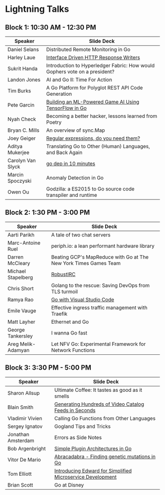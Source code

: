 # Lightning Talks

## Block 1: 10:30 AM - 12:30 PM

| Speaker       | Slide Deck |
| ------------- | ---------- |
| Daniel Selans | Distributed Remote Monitoring in Go |
| Harley Laue | [Interface Driven HTTP Response Writers](HarleyLaue-InterfaceDrivenHttpResponseWriters/) |
| Sukrit Handa | Introduction to Hyperledger Fabric: How would Gophers vote on a president? |
| Landon Jones | AI and Go II: Time For Action |
| Tim Burks | A Go Platform for Polyglot REST API Code Generation |
| Pete Garcin | [Building an ML-Powered Game AI Using TensorFlow in Go](PeteGarcin-BuildingMLPoweredGameAIwithTensorFlow/) |
| Nyah Check | Becoming a better hacker, lessons learned from Poetry |
| Bryan C. Mills | An overview of sync.Map |
| Joey Geiger | [Regular expressions, do you need them?](JoeyGeiger-RegexpDoYouNeedIt/) |
| Aditya Mukerjee | Translating Go to Other (Human) Languages, and Back Again |
| Carolyn Van Slyck | [go dep in 10 minutes](CarolynVanSlyck-DepIn10/) |
| Marcin Spoczyski | Anomaly Detection in Go |
| Owen Ou | Godzilla: a ES2015 to Go source code transpiler and runtime |

## Block 2: 1:30 PM - 3:00 PM

| Speaker       | Slide Deck |
| ------------- | ---------- |
| Aarti Parikh | A tale of two chat servers |
| Marc-Antoine Ruel | periph.io: a lean performant hardware library |
| Darren McCleary | Beating GCP's MapReduce with Go at The New York Times Games Team |
| Michael Stapelberg | [RobustIRC](MichaelStapelberg-RobustIRC/) |
| Chris Short | Golang to the rescue: Saving DevOps from TLS turmoil |
| Ramya Rao | [Go with Visual Studio Code](Ramya%20Rao%20-%20Go%20with%20VS%20Code/) |
| Emile Vauge | Effective ingress traffic management with Traefik |
| Matt Layher | Ethernet and Go |
| George Tankersley | I wanna Go fast |
| Areg Melik-Adamyan | Let NFV Go: Experimental Framework for Network Functions |

## Block 3: 3:30 PM - 5:00 PM

| Speaker       | Slide Deck |
| ------------- | ---------- |
| Sharon Allsup | Ultimate Coffee:  It tastes as good as it smells |
| Blain Smith | [Generating Hundreds of Video Catalog Feeds in Seconds](BlainSmith-RokuandAmazonVideoCatalogFeedsusingWorkerPools) |
| Vladimir Vivien | Calling Go Functions from Other Languages |
| Sergey Ignatov | Gogland Tips and Tricks |
| Jonathan Amsterdam | Errors as Side Notes |
| Bob Argenbright | [Simple Plugin Architectures in Go](BobArgenbright-SimplePluginArchitecturesInGo/) |
| Vitor De Mario | [Abracadabra - Finding genetic mutations in Go](VitorDeMario-AbracadabraFindingGeneticMutationsInGo/) |
| Tom Elliott | [Introducing Edward for Simplified Microservice Development](TomElliott-EdwardForManagingLocalMicroservices/) |
| Brian Scott | Go at Disney |
